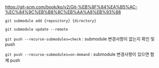 
https://git-scm.com/book/ko/v2/Git-%EB%8F%84%EA%B5%AC-%EC%84%9C%EB%B8%8C%EB%AA%A8%EB%93%88

`git submodule add {repository} {directory}`

`git submodule update --remote`

`git push --recurse-submodules=check` : submodule 변경사항이 없는지 확인 및 push

`git push --recurse-submodules=on-demand` : submodule 변경사항이 있으면 함께 push
